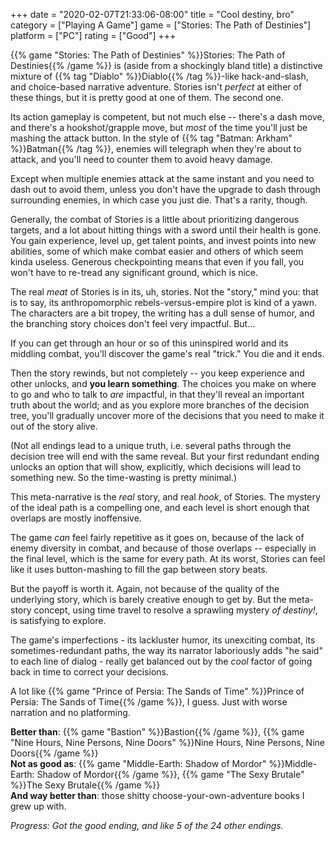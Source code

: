 +++
date = "2020-02-07T21:33:06-08:00"
title = "Cool destiny, bro"
category = ["Playing A Game"]
game = ["Stories: The Path of Destinies"]
platform = ["PC"]
rating = ["Good"]
+++

{{% game "Stories: The Path of Destinies" %}}Stories: The Path of Destinies{{% /game %}} is (aside from a shockingly bland title) a distinctive mixture of {{% tag "Diablo" %}}Diablo{{% /tag %}}-like hack-and-slash, and choice-based narrative adventure.  Stories isn't <i>perfect</i> at either of these things, but it is pretty good at one of them.  The second one.

Its action gameplay is competent, but not much else -- there's a dash move, and there's a hookshot/grapple move, but <i>most</i> of the time you'll just be mashing the attack button.  In the style of {{% tag "Batman: Arkham" %}}Batman{{% /tag %}}, enemies will telegraph when they're about to attack, and you'll need to counter them to avoid heavy damage.

Except when multiple enemies attack at the same instant and you need to dash out to avoid them, unless you don't have the upgrade to dash through surrounding enemies, in which case you just die.  That's a rarity, though.

Generally, the combat of Stories is a little about prioritizing dangerous targets, and a lot about hitting things with a sword until their health is gone.  You gain experience, level up, get talent points, and invest points into new abilities, some of which make combat easier and others of which seem kinda useless.  Generous checkpointing means that even if you fall, you won't have to re-tread any significant ground, which is nice.

The real <i>meat</i> of Stories is in its, uh, stories.  Not the "story," mind you: that is to say, its anthropomorphic rebels-versus-empire plot is kind of a yawn.  The characters are a bit tropey, the writing has a dull sense of humor, and the branching story choices don't feel very impactful.  But...

If you can get through an hour or so of this uninspired world and its middling combat, you'll discover the game's real "trick."  You die and it ends.

Then the story rewinds, but not completely -- you keep experience and other unlocks, and <b>you learn something</b>.  The choices you make on where to go and who to talk to <i>are</i> impactful, in that they'll reveal an important truth about the world; and as you explore more branches of the decision tree, you'll gradually uncover more of the decisions that you need to make it out of the story alive.

(Not all endings lead to a unique truth, i.e. several paths through the decision tree will end with the same reveal.  But your first redundant ending unlocks an option that will show, explicitly, which decisions will lead to something new.  So the time-wasting is pretty minimal.)

This meta-narrative is the <i>real</i> story, and real <i>hook</i>, of Stories.  The mystery of the ideal path is a compelling one, and each level is short enough that overlaps are mostly inoffensive.

The game <i>can</i> feel fairly repetitive as it goes on, because of the lack of enemy diversity in combat, and because of those overlaps -- especially in the final level, which is the same for every path.  At its worst, Stories can feel like it uses button-mashing to fill the gap between story beats.

But the payoff is worth it.  Again, not because of the quality of the underlying story, which is barely creative enough to get by.  But the meta-story concept, using time travel to resolve a sprawling mystery <i>of destiny!</i>, is satisfying to explore.

The game's imperfections - its lackluster humor, its unexciting combat, its sometimes-redundant paths, the way its narrator laboriously adds "he said" to each line of dialog - really get balanced out by the <i>cool</i> factor of going back in time to correct your decisions.

A lot like {{% game "Prince of Persia: The Sands of Time" %}}Prince of Persia: The Sands of Time{{% /game %}}, I guess.  Just with worse narration and no platforming.

<b>Better than</b>: {{% game "Bastion" %}}Bastion{{% /game %}}, {{% game "Nine Hours, Nine Persons, Nine Doors" %}}Nine Hours, Nine Persons, Nine Doors{{% /game %}}  
<b>Not as good as</b>: {{% game "Middle-Earth: Shadow of Mordor" %}}Middle-Earth: Shadow of Mordor{{% /game %}}, {{% game "The Sexy Brutale" %}}The Sexy Brutale{{% /game %}}  
<b>And way better than</b>: those shitty choose-your-own-adventure books I grew up with.

<i>Progress: Got the good ending, and like 5 of the 24 other endings.</i>
